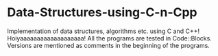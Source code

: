 # Data-Structures-using-C-n-Cpp
Implementation of data structures, algorithms etc. using C and C++! Hoiyaaaaaaaaaaaaaaaaaaa!
All the programs are tested in Code::Blocks. Versions are mentioned as comments in the beginning of the programs.
